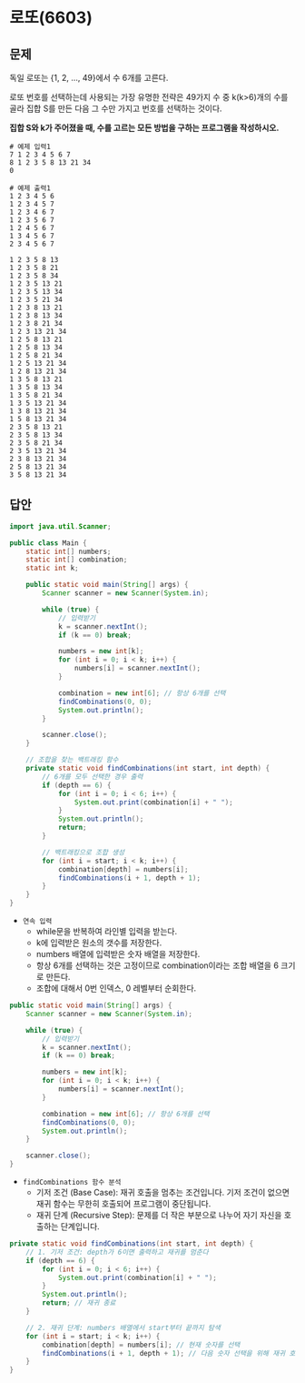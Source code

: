 # 로또(6603)

## 문제

독일 로또는 {1, 2, ..., 49}에서 수 6개를 고른다.

로또 번호를 선택하는데 사용되는 가장 유명한 전략은 49가지 수 중 k(k>6)개의 수를 골라 집합 S를 만든 다음 그 수만 가지고 번호를 선택하는 것이다.

__집합 S와 k가 주어졌을 때, 수를 고르는 모든 방법을 구하는 프로그램을 작성하시오.__

```
# 예제 입력1
7 1 2 3 4 5 6 7
8 1 2 3 5 8 13 21 34
0

# 예제 출력1
1 2 3 4 5 6
1 2 3 4 5 7
1 2 3 4 6 7
1 2 3 5 6 7
1 2 4 5 6 7
1 3 4 5 6 7
2 3 4 5 6 7

1 2 3 5 8 13
1 2 3 5 8 21
1 2 3 5 8 34
1 2 3 5 13 21
1 2 3 5 13 34
1 2 3 5 21 34
1 2 3 8 13 21
1 2 3 8 13 34
1 2 3 8 21 34
1 2 3 13 21 34
1 2 5 8 13 21
1 2 5 8 13 34
1 2 5 8 21 34
1 2 5 13 21 34
1 2 8 13 21 34
1 3 5 8 13 21
1 3 5 8 13 34
1 3 5 8 21 34
1 3 5 13 21 34
1 3 8 13 21 34
1 5 8 13 21 34
2 3 5 8 13 21
2 3 5 8 13 34
2 3 5 8 21 34
2 3 5 13 21 34
2 3 8 13 21 34
2 5 8 13 21 34
3 5 8 13 21 34
```

## 답안

```java
import java.util.Scanner;

public class Main {
    static int[] numbers;
    static int[] combination;
    static int k;

    public static void main(String[] args) {
        Scanner scanner = new Scanner(System.in);

        while (true) {
            // 입력받기
            k = scanner.nextInt();
            if (k == 0) break;

            numbers = new int[k];
            for (int i = 0; i < k; i++) {
                numbers[i] = scanner.nextInt();
            }

            combination = new int[6]; // 항상 6개를 선택
            findCombinations(0, 0);
            System.out.println();
        }

        scanner.close();
    }

    // 조합을 찾는 백트래킹 함수
    private static void findCombinations(int start, int depth) {
        // 6개를 모두 선택한 경우 출력
        if (depth == 6) {
            for (int i = 0; i < 6; i++) {
                System.out.print(combination[i] + " ");
            }
            System.out.println();
            return;
        }

        // 백트래킹으로 조합 생성
        for (int i = start; i < k; i++) {
            combination[depth] = numbers[i];
            findCombinations(i + 1, depth + 1);
        }
    }
}
```

 - `연속 입력`
    - while문을 반복하여 라인별 입력을 받는다.
    - k에 입력받은 원소의 갯수를 저장한다.
    - numbers 배열에 입력받은 숫자 배열을 저장한다.
    - 항상 6개를 선택하는 것은 고정이므로 combination이라는 조합 배열을 6 크기로 만든다.
    - 조합에 대해서 0번 인덱스, 0 레벨부터 순회한다.
```java
public static void main(String[] args) {
    Scanner scanner = new Scanner(System.in);

    while (true) {
        // 입력받기
        k = scanner.nextInt();
        if (k == 0) break;

        numbers = new int[k];
        for (int i = 0; i < k; i++) {
            numbers[i] = scanner.nextInt();
        }

        combination = new int[6]; // 항상 6개를 선택
        findCombinations(0, 0);
        System.out.println();
    }

    scanner.close();
}
```

 - `findCombinations 함수 분석`
    - 기저 조건 (Base Case): 재귀 호출을 멈추는 조건입니다. 기저 조건이 없으면 재귀 함수는 무한히 호출되어 프로그램이 중단됩니다.
    - 재귀 단계 (Recursive Step): 문제를 더 작은 부분으로 나누어 자기 자신을 호출하는 단계입니다.
```java
private static void findCombinations(int start, int depth) {
    // 1. 기저 조건: depth가 6이면 출력하고 재귀를 멈춘다
    if (depth == 6) {
        for (int i = 0; i < 6; i++) {
            System.out.print(combination[i] + " ");
        }
        System.out.println();
        return; // 재귀 종료
    }

    // 2. 재귀 단계: numbers 배열에서 start부터 끝까지 탐색
    for (int i = start; i < k; i++) {
        combination[depth] = numbers[i]; // 현재 숫자를 선택
        findCombinations(i + 1, depth + 1); // 다음 숫자 선택을 위해 재귀 호출
    }
}
```
